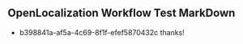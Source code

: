 ## OpenLocalization Workflow Test MarkDown
* b398841a-af5a-4c69-8f1f-efef5870432c 
thanks!<!--HONumber=Mar16_HO2-->

